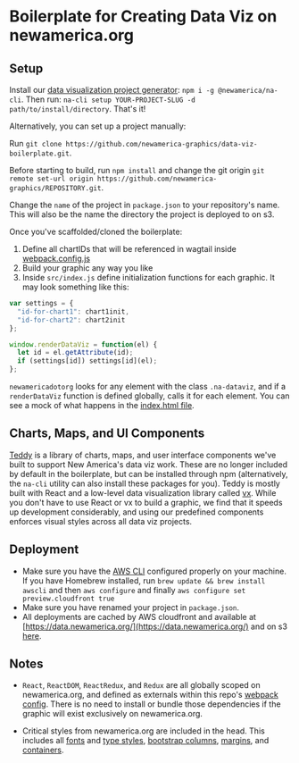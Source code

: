 # Boilerplate for Creating Data Viz on newamerica.org

## Setup

Install our [data visualization project generator](https://github.com/newamericafoundation/na-cli): `npm i -g @newamerica/na-cli`. Then run: `na-cli setup YOUR-PROJECT-SLUG -d path/to/install/directory`. That's it!

Alternatively, you can set up a project manually:

Run `git clone https://github.com/newamerica-graphics/data-viz-boilerplate.git`.

Before starting to build, run `npm install` and change the git origin `git remote set-url origin https://github.com/newamerica-graphics/REPOSITORY.git`.

Change the `name` of the project in `package.json` to your repository's name. This will also be the name the directory the project is deployed to on s3.

Once you've scaffolded/cloned the boilerplate:

1. Define all chartIDs that will be referenced in wagtail inside [webpack.config.js](https://github.com/newamericafoundation/data-viz-boilerplate/blob/master/webpack.config.js#L24)
2. Build your graphic any way you like
3. Inside `src/index.js` define initialization functions for each graphic. It may look something like this:

```js
var settings = {
  "id-for-chart1": chart1init,
  "id-for-chart2": chart2init
};

window.renderDataViz = function(el) {
  let id = el.getAttribute(id);
  if (settings[id]) settings[id](el);
};
```

`newamericadotorg` looks for any element with the class `.na-dataviz`, and if a `renderDataViz` function is defined globally, calls it for each element. You can see a mock of what happens in the [index.html file](https://github.com/newamerica-graphics/data-viz-boilerplate/blob/master/src/index.html#L19-L27).

## Charts, Maps, and UI Components

[Teddy](https://github.com/lorenries/teddy) is a library of charts, maps, and user interface components we've built to support New America's data viz work. These are no longer included by default in the boilerplate, but can be installed through npm (alternatively, the `na-cli` utility can also install these packages for you). Teddy is mostly built with React and a low-level data visualization library called [vx](https://vx-demo.now.sh/). While you don't have to use React or vx to build a graphic, we find that it speeds up development considerably, and using our predefined components enforces visual styles across all data viz projects.

## Deployment

- Make sure you have the [AWS CLI](https://docs.aws.amazon.com/cli/latest/userguide/cli-chap-welcome.html) configured properly on your machine. If you have Homebrew installed, run `brew update && brew install awscli` and then `aws configure` and finally `aws configure set preview.cloudfront true`
- Make sure you have renamed your project in `package.json`.
- All deployments are cached by AWS cloudfront and available at [https://data.newamerica.org/](https://data.newamerica.org/) and on s3 [here](http://datadotnewamerica.s3-website-us-east-1.amazonaws.com/).

## Notes

- `React`, `ReactDOM`, `ReactRedux`, and `Redux` are all globally scoped on newamerica.org, and defined as externals within this repo's [webpack config](https://github.com/newamerica-graphics/data-viz-boilerplate/blob/master/webpack.config.js). There is no need to install or bundle those dependencies if the graphic will exist exclusively on newamerica.org.

- Critical styles from newamerica.org are included in the head. This includes all [fonts](https://github.com/newamericafoundation/newamerica-cms/blob/staging/newamericadotorg/assets/scss/base/_fonts.scss) and [type styles](https://github.com/newamericafoundation/newamerica-cms/blob/staging/newamericadotorg/assets/scss/base/_type.scss), [bootstrap columns](https://github.com/newamericafoundation/newamerica-cms/blob/staging/newamericadotorg/assets/scss/base/_bootstrap-grid-critical.scss), [margins](https://github.com/newamericafoundation/newamerica-cms/blob/staging/newamericadotorg/assets/scss/base/_margins.scss), and [containers](https://github.com/newamericafoundation/newamerica-cms/blob/staging/newamericadotorg/assets/scss/base/_containers.scss).
